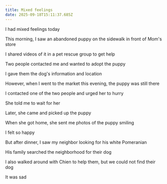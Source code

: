 ```yaml
---
title: Mixed feelings
date: 2025-09-18T15:11:37.685Z
---
```


I had mixed feelings today

This morning, I saw an abandoned puppy on the sidewalk in front of Mom's store

I shared videos of it in a pet rescue group to get help

Two people contacted me and wanted to adopt the puppy

I gave them the dog's information and location

However, when I went to the market this evening, the puppy was still there

I contacted one of the two people and urged her to hurry

She told me to wait for her

Later, she came and picked up the puppy

When she got home, she sent me photos of the puppy smiling

I felt so happy

But after dinner, I saw my neighbor looking for his white Pomeranian

His family searched the neighborhood for their dog

I also walked around with Chien to help them, but we could not find their dog

It was sad
